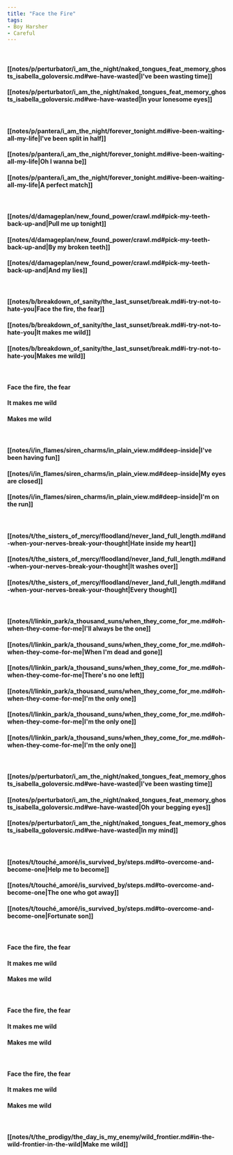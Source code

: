 ```yaml
---
title: "Face the Fire"
tags:
- Boy Harsher
- Careful
---
```

&nbsp;
#### [[notes/p/perturbator/i_am_the_night/naked_tongues_feat_memory_ghosts_isabella_goloversic.md#we-have-wasted|I've been wasting time]]
#### [[notes/p/perturbator/i_am_the_night/naked_tongues_feat_memory_ghosts_isabella_goloversic.md#we-have-wasted|In your lonesome eyes]]
&nbsp;
#### [[notes/p/pantera/i_am_the_night/forever_tonight.md#ive-been-waiting-all-my-life|I've been split in half]]
#### [[notes/p/pantera/i_am_the_night/forever_tonight.md#ive-been-waiting-all-my-life|Oh I wanna be]]
#### [[notes/p/pantera/i_am_the_night/forever_tonight.md#ive-been-waiting-all-my-life|A perfect match]]
&nbsp;
#### [[notes/d/damageplan/new_found_power/crawl.md#pick-my-teeth-back-up-and|Pull me up tonight]]
#### [[notes/d/damageplan/new_found_power/crawl.md#pick-my-teeth-back-up-and|By my broken teeth]]
#### [[notes/d/damageplan/new_found_power/crawl.md#pick-my-teeth-back-up-and|And my lies]]
&nbsp;
#### [[notes/b/breakdown_of_sanity/the_last_sunset/break.md#i-try-not-to-hate-you|Face the fire, the fear]]
#### [[notes/b/breakdown_of_sanity/the_last_sunset/break.md#i-try-not-to-hate-you|It makes me wild]]
#### [[notes/b/breakdown_of_sanity/the_last_sunset/break.md#i-try-not-to-hate-you|Makes me wild]]
&nbsp;
#### Face the fire, the fear
#### It makes me wild
#### Makes me wild
&nbsp;
#### [[notes/i/in_flames/siren_charms/in_plain_view.md#deep-inside|I've been having fun]]
#### [[notes/i/in_flames/siren_charms/in_plain_view.md#deep-inside|My eyes are closed]]
#### [[notes/i/in_flames/siren_charms/in_plain_view.md#deep-inside|I'm on the run]]
&nbsp;
#### [[notes/t/the_sisters_of_mercy/floodland/never_land_full_length.md#and-when-your-nerves-break-your-thought|Hate inside my heart]]
#### [[notes/t/the_sisters_of_mercy/floodland/never_land_full_length.md#and-when-your-nerves-break-your-thought|It washes over]]
#### [[notes/t/the_sisters_of_mercy/floodland/never_land_full_length.md#and-when-your-nerves-break-your-thought|Every thought]]
&nbsp;
#### [[notes/l/linkin_park/a_thousand_suns/when_they_come_for_me.md#oh-when-they-come-for-me|I'll always be the one]]
#### [[notes/l/linkin_park/a_thousand_suns/when_they_come_for_me.md#oh-when-they-come-for-me|When I'm dead and gone]]
#### [[notes/l/linkin_park/a_thousand_suns/when_they_come_for_me.md#oh-when-they-come-for-me|There's no one left]]
#### [[notes/l/linkin_park/a_thousand_suns/when_they_come_for_me.md#oh-when-they-come-for-me|I'm the only one]]
#### [[notes/l/linkin_park/a_thousand_suns/when_they_come_for_me.md#oh-when-they-come-for-me|I'm the only one]]
#### [[notes/l/linkin_park/a_thousand_suns/when_they_come_for_me.md#oh-when-they-come-for-me|I'm the only one]]
&nbsp;
#### [[notes/p/perturbator/i_am_the_night/naked_tongues_feat_memory_ghosts_isabella_goloversic.md#we-have-wasted|I've been wasting time]]
#### [[notes/p/perturbator/i_am_the_night/naked_tongues_feat_memory_ghosts_isabella_goloversic.md#we-have-wasted|Oh your begging eyes]]
#### [[notes/p/perturbator/i_am_the_night/naked_tongues_feat_memory_ghosts_isabella_goloversic.md#we-have-wasted|In my mind]]
&nbsp;
#### [[notes/t/touché_amoré/is_survived_by/steps.md#to-overcome-and-become-one|Help me to become]]
#### [[notes/t/touché_amoré/is_survived_by/steps.md#to-overcome-and-become-one|The one who got away]]
#### [[notes/t/touché_amoré/is_survived_by/steps.md#to-overcome-and-become-one|Fortunate son]]
&nbsp;
#### Face the fire, the fear
#### It makes me wild
#### Makes me wild
&nbsp;
#### Face the fire, the fear
#### It makes me wild
#### Makes me wild
&nbsp;
#### Face the fire, the fear
#### It makes me wild
#### Makes me wild
&nbsp;
#### [[notes/t/the_prodigy/the_day_is_my_enemy/wild_frontier.md#in-the-wild-frontier-in-the-wild|Make me wild]]
